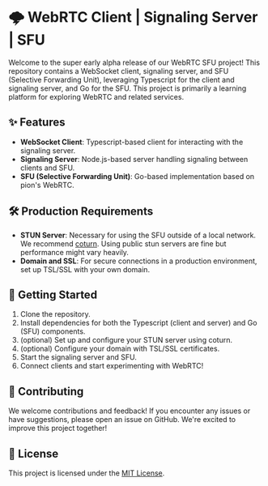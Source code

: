 # 🌩️ WebRTC Client | Signaling Server | SFU

Welcome to the super early alpha release of our WebRTC SFU project! This repository contains a WebSocket client, signaling server, and SFU (Selective Forwarding Unit), leveraging Typescript for the client and signaling server, and Go for the SFU. This project is primarily a learning platform for exploring WebRTC and related services.

## ✨ Features

- **WebSocket Client**: Typescript-based client for interacting with the signaling server.
- **Signaling Server**: Node.js-based server handling signaling between clients and SFU.
- **SFU (Selective Forwarding Unit)**: Go-based implementation based on pion's WebRTC.

## 🛠️ Production Requirements

- **STUN Server**: Necessary for using the SFU outside of a local network. We recommend [coturn](https://github.com/coturn/coturn). Using public stun servers are fine but performance might vary heavily.
- **Domain and SSL**: For secure connections in a production environment, set up TSL/SSL with your own domain.

## 🚀 Getting Started

1. Clone the repository.
2. Install dependencies for both the Typescript (client and server) and Go (SFU) components.
3. (optional) Set up and configure your STUN server using coturn.
4. (optional) Configure your domain with TSL/SSL certificates.
5. Start the signaling server and SFU.
6. Connect clients and start experimenting with WebRTC!

## 🤝 Contributing

We welcome contributions and feedback! If you encounter any issues or have suggestions, please open an issue on GitHub. We're excited to improve this project together!

## 📄 License

This project is licensed under the [MIT License](LICENSE).
